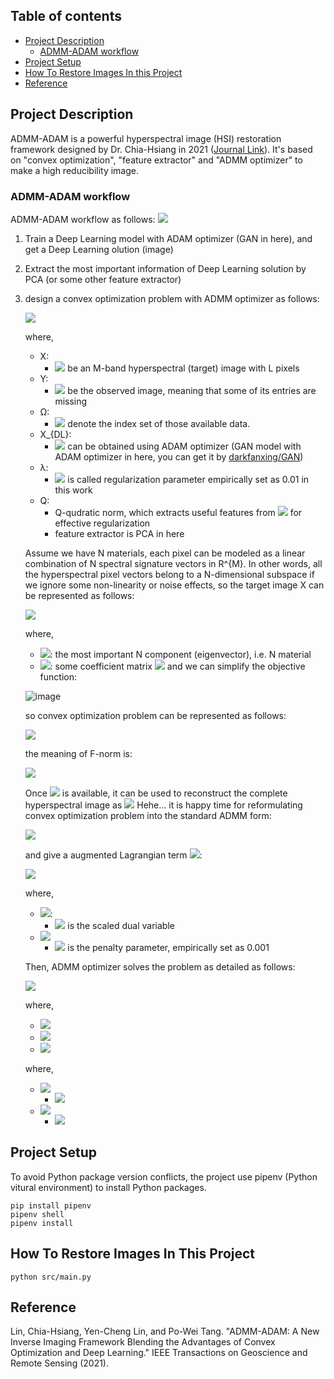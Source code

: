 ## Table of contents
- [Project Description](#project-description)
    - [ADMM-ADAM workflow](#admm-adam-workflow)
- [Project Setup](#project-setup)
- [How To Restore Images In this Project](#how-to-restore-images-in-this-project)
- [Reference](#reference)
## Project Description
ADMM-ADAM is a powerful hyperspectral image (HSI) restoration framework designed by Dr. Chia-Hsiang in 2021 ([Journal Link](https://ieeexplore.ieee.org/document/9546991)). It's based on "convex optimization", "feature extractor" and "ADMM optimizer" to make a high reducibility image.

### ADMM-ADAM workflow
ADMM-ADAM workflow as follows:
![](https://i.imgur.com/ohtsqcl.png)

1. Train a Deep Learning model with ADAM optimizer (GAN in here), and get a Deep Learning olution (image)
2. Extract the most important information of Deep Learning solution by PCA (or some other feature extractor)
3. design a convex optimization problem with ADMM optimizer as follows:

    ![](https://i.imgur.com/92szBja.png)
  
    where, 
    - X:
        - ![](https://i.imgur.com/4IWOC7j.png) be an M-band hyperspectral (target) image with L pixels
    - Y:
        - ![](https://i.imgur.com/ROvSTS1.png) be the observed image, meaning that some of its entries are missing
    - Ω:
        - ![](https://i.imgur.com/n20bmqx.png) denote the index set of those available data.
    - X_{DL}:
        - ![](https://i.imgur.com/DKiYV9p.png) can be obtained using ADAM optimizer (GAN model with ADAM optimizer in here, you can get it by [darkfanxing/GAN](https://github.com/darkfanxing/GAN))
    - λ:
        - ![](https://i.imgur.com/kNyib67.png) is called regularization parameter empirically set as 0.01
          in this work
    - Q:
        - Q-qudratic norm, which extracts useful features from ![](https://i.imgur.com/0cCBpeI.png) for effective regularization
        - feature extractor is PCA in here

    Assume we have N materials, each pixel can be modeled as a linear combination of N spectral signature vectors in R^{M}. In other words, all the hyperspectral pixel vectors belong to a N-dimensional subspace if we ignore some non-linearity or noise effects, so the target image X can be represented as follows:

    ![](https://i.imgur.com/nfHmnDe.png)

    where,
    - ![](https://i.imgur.com/uMZ4MrQ.png): the most important N component (eigenvector), i.e. N material
    - ![](https://i.imgur.com/yEfBDVA.png): some coefficient matrix ![](https://i.imgur.com/jR0iJTS.png) and we can simplify the objective function:
        
    ![image](https://user-images.githubusercontent.com/36408071/147899750-21ff954b-0f97-432d-987c-3f1c36e23604.png)


    so convex optimization problem can be represented as follows:
    
    ![](https://i.imgur.com/OOxySYH.png)

    the meaning of F-norm is:
    
    ![](https://i.imgur.com/DwhQawt.png)
    
    
    Once ![](https://i.imgur.com/ng4maRj.png) is available, it can be used to reconstruct the
    complete hyperspectral image as ![](https://i.imgur.com/u3X2BWG.png)
    Hehe... it is happy time for reformulating convex optimization
    problem into the standard ADMM form:
        
    ![](https://i.imgur.com/VcQZcYQ.png)
    
    
    and give a augmented Lagrangian term ![](https://i.imgur.com/cDteZWp.png):
        
    ![](https://i.imgur.com/3BJtlVI.png)
  
    
    where,
    - ![](https://i.imgur.com/TEfQB7P.png):
        - ![](https://i.imgur.com/O53gNRc.png) is the scaled dual variable
    - ![](https://i.imgur.com/oncQMDl.png)
        - ![](https://i.imgur.com/oncQMDl.png) is the penalty parameter, empirically set as 0.001
    
    
    Then, ADMM optimizer solves the problem as detailed as follows:
    
    ![](https://user-images.githubusercontent.com/36408071/147899226-87c441d5-944f-469a-bf69-5b19c0d92450.png)
    
    
    where,
    - ![](https://user-images.githubusercontent.com/36408071/147899506-f9be9971-d318-4f66-96ae-7b3d52ea44b7.png)
    - ![](https://user-images.githubusercontent.com/36408071/147899421-f2016cab-c6f8-4b10-99af-854e7b76d1e0.png)
    - ![](https://user-images.githubusercontent.com/36408071/147899456-24c83158-ea4a-46d7-b608-a51301cbbb91.png)

    where,
    - ![](https://user-images.githubusercontent.com/36408071/147899603-c6daf91a-ef83-4da3-bab0-28d3bdb1b8cd.png)   
        - ![](https://user-images.githubusercontent.com/36408071/147899590-70eae922-9ae6-4384-80f4-06d297fbbbac.png)
    - ![](https://user-images.githubusercontent.com/36408071/147899616-6c9d60d1-33ae-4f55-b053-7a3980957d10.png)
        - ![](https://user-images.githubusercontent.com/36408071/147899666-52178a14-d259-41f5-97e9-0dda87d8b38a.png)


## Project Setup
To avoid Python package version conflicts, the project use pipenv (Python vitural environment) to install Python packages.

```console
pip install pipenv
pipenv shell
pipenv install
```

## How To Restore Images In This Project
```console
python src/main.py
```

## Reference
Lin, Chia-Hsiang, Yen-Cheng Lin, and Po-Wei Tang. "ADMM-ADAM: A New Inverse Imaging Framework Blending the Advantages of Convex Optimization and Deep Learning." IEEE Transactions on Geoscience and Remote Sensing (2021).
